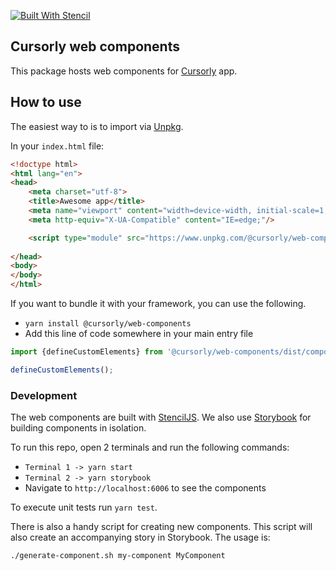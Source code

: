 [![Built With Stencil](https://img.shields.io/badge/-Built%20With%20Stencil-16161d.svg?logo=data%3Aimage%2Fsvg%2Bxml%3Bbase64%2CPD94bWwgdmVyc2lvbj0iMS4wIiBlbmNvZGluZz0idXRmLTgiPz4KPCEtLSBHZW5lcmF0b3I6IEFkb2JlIElsbHVzdHJhdG9yIDE5LjIuMSwgU1ZHIEV4cG9ydCBQbHVnLUluIC4gU1ZHIFZlcnNpb246IDYuMDAgQnVpbGQgMCkgIC0tPgo8c3ZnIHZlcnNpb249IjEuMSIgaWQ9IkxheWVyXzEiIHhtbG5zPSJodHRwOi8vd3d3LnczLm9yZy8yMDAwL3N2ZyIgeG1sbnM6eGxpbms9Imh0dHA6Ly93d3cudzMub3JnLzE5OTkveGxpbmsiIHg9IjBweCIgeT0iMHB4IgoJIHZpZXdCb3g9IjAgMCA1MTIgNTEyIiBzdHlsZT0iZW5hYmxlLWJhY2tncm91bmQ6bmV3IDAgMCA1MTIgNTEyOyIgeG1sOnNwYWNlPSJwcmVzZXJ2ZSI%2BCjxzdHlsZSB0eXBlPSJ0ZXh0L2NzcyI%2BCgkuc3Qwe2ZpbGw6I0ZGRkZGRjt9Cjwvc3R5bGU%2BCjxwYXRoIGNsYXNzPSJzdDAiIGQ9Ik00MjQuNywzNzMuOWMwLDM3LjYtNTUuMSw2OC42LTkyLjcsNjguNkgxODAuNGMtMzcuOSwwLTkyLjctMzAuNy05Mi43LTY4LjZ2LTMuNmgzMzYuOVYzNzMuOXoiLz4KPHBhdGggY2xhc3M9InN0MCIgZD0iTTQyNC43LDI5Mi4xSDE4MC40Yy0zNy42LDAtOTIuNy0zMS05Mi43LTY4LjZ2LTMuNkgzMzJjMzcuNiwwLDkyLjcsMzEsOTIuNyw2OC42VjI5Mi4xeiIvPgo8cGF0aCBjbGFzcz0ic3QwIiBkPSJNNDI0LjcsMTQxLjdIODcuN3YtMy42YzAtMzcuNiw1NC44LTY4LjYsOTIuNy02OC42SDMzMmMzNy45LDAsOTIuNywzMC43LDkyLjcsNjguNlYxNDEuN3oiLz4KPC9zdmc%2BCg%3D%3D&colorA=16161d&style=flat-square)](https://stenciljs.com)

## Cursorly web components

This package hosts web components for [Cursorly](https:///cursorly.app) app.

## How to use

The easiest way to is to import via [Unpkg](https://www.unpkg.com/). 
 

In your `index.html` file:

```html
<!doctype html>
<html lang="en">
<head>
    <meta charset="utf-8">
    <title>Awesome app</title>
    <meta name="viewport" content="width=device-width, initial-scale=1, maximum-scale=1, user-scalable=0">
    <meta http-equiv="X-UA-Compatible" content="IE=edge;"/>

    <script type="module" src="https://www.unpkg.com/@cursorly/web-components@0.0.6-alpha.4/dist/web-components/web-components.esm.js"></script>
  
</head>
<body>
</body>
</html>
```

If you want to bundle it with your framework, you can use the following.

- `yarn install @cursorly/web-components`
- Add this line of code somewhere in your main entry file
```typescript
import {defineCustomElements} from '@cursorly/web-components/dist/components/index';

defineCustomElements();
```

### Development

The web components are built with [StencilJS](https://stenciljs.com).
We also use [Storybook](https://storybook.js.org/) for building components in isolation.

To run this repo, open 2 terminals and run the following commands:

- `Terminal 1 -> yarn start`
- `Terminal 2 -> yarn storybook`
- Navigate to `http://localhost:6006` to see the components

To execute unit tests run `yarn test`.

There is also a handy script for creating new components. This script will
also create an accompanying story in Storybook. The usage is:

`./generate-component.sh my-component MyComponent`